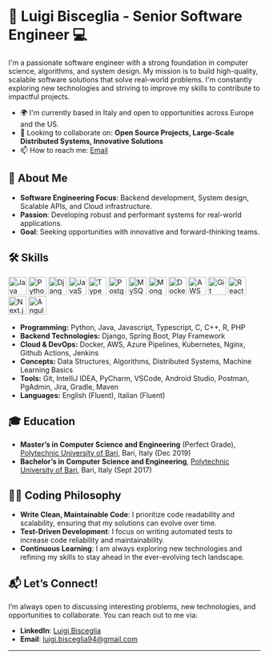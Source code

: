 # 🚀 Luigi Bisceglia - Senior Software Engineer 💻

I'm a passionate software engineer with a strong foundation in computer science, algorithms, and system design. My mission is to build high-quality, scalable software solutions that solve real-world problems. I'm constantly exploring new technologies and striving to improve my skills to contribute to impactful projects.

- 🌍 I'm currently based in Italy and open to opportunities across Europe and the US.  
- 👯 Looking to collaborate on: **Open Source Projects, Large-Scale Distributed Systems, Innovative Solutions**  
- 📫 How to reach me: [Email](mailto:luigi.bisceglia94@gmail.com)

## 🌟 About Me

- **Software Engineering Focus**: Backend development, System design, Scalable APIs, and Cloud infrastructure.
- **Passion**: Developing robust and performant systems for real-world applications.
- **Goal**: Seeking opportunities with innovative and forward-thinking teams.
  
## 🛠️ Skills

<p align="left">
  <a href="https://www.oracle.com/java/" target="_blank" rel="noreferrer"><img src="https://raw.githubusercontent.com/danielcranney/readme-generator/main/public/icons/skills/java-colored.svg" width="36" height="36" alt="Java" /></a>
  <a href="https://www.python.org/" target="_blank" rel="noreferrer"><img src="https://raw.githubusercontent.com/danielcranney/readme-generator/main/public/icons/skills/python-colored.svg" width="36" height="36" alt="Python" /></a>
  <a href="https://www.djangoproject.com/" target="_blank" rel="noreferrer"><img src="https://raw.githubusercontent.com/danielcranney/readme-generator/main/public/icons/skills/django-colored.svg" width="36" height="36" alt="Django" /></a>
  <a href="https://www.javascript.com/" target="_blank" rel="noreferrer"><img src="https://raw.githubusercontent.com/danielcranney/readme-generator/main/public/icons/skills/javascript-colored.svg" width="36" height="36" alt="JavaScript" /></a>
  <a href="https://www.typescriptlang.org/" target="_blank" rel="noreferrer"><img src="https://raw.githubusercontent.com/danielcranney/readme-generator/main/public/icons/skills/typescript-colored.svg" width="36" height="36" alt="TypeScript" /></a>
  <a href="https://www.postgresql.org/" target="_blank" rel="noreferrer"><img src="https://raw.githubusercontent.com/danielcranney/readme-generator/main/public/icons/skills/postgresql-colored.svg" width="36" height="36" alt="PostgreSQL" /></a>
  <a href="https://www.mysql.com/" target="_blank" rel="noreferrer"><img src="https://raw.githubusercontent.com/danielcranney/readme-generator/main/public/icons/skills/mysql-colored.svg" width="36" height="36" alt="MySQL" /></a>
  <a href="https://www.mongodb.com/" target="_blank" rel="noreferrer"><img src="https://raw.githubusercontent.com/danielcranney/readme-generator/main/public/icons/skills/mongodb-colored.svg" width="36" height="36" alt="MongoDB" /></a>
  <a href="https://www.docker.com/" target="_blank" rel="noreferrer"><img src="https://raw.githubusercontent.com/danielcranney/readme-generator/main/public/icons/skills/docker-colored.svg" width="36" height="36" alt="Docker" /></a>
  <a href="https://aws.amazon.com/" target="_blank" rel="noreferrer"><img src="https://raw.githubusercontent.com/danielcranney/readme-generator/main/public/icons/skills/aws-colored.svg" width="36" height="36" alt="AWS" /></a>
  <a href="https://git-scm.com/" target="_blank" rel="noreferrer"><img src="https://raw.githubusercontent.com/danielcranney/readme-generator/main/public/icons/skills/git-colored.svg" width="36" height="36" alt="Git" /></a>
  <a href="https://www.reactjs.org/" target="_blank" rel="noreferrer"><img src="https://raw.githubusercontent.com/danielcranney/readme-generator/main/public/icons/skills/react-colored.svg" width="36" height="36" alt="React.js" /></a>
  <a href="https://nextjs.org/" target="_blank" rel="noreferrer"><img src="https://raw.githubusercontent.com/danielcranney/readme-generator/main/public/icons/skills/nextjs-colored.svg" width="36" height="36" alt="Next.js" /></a>
  <a href="https://angular.io/" target="_blank" rel="noreferrer"><img src="https://raw.githubusercontent.com/danielcranney/readme-generator/main/public/icons/skills/angularjs-colored.svg" width="36" height="36" alt="Angular" /></a>
</p>

- <b>Programming:</b> Python, Java, Javascript, Typescript, C, C++, R, PHP
- <b>Backend Technologies:</b> Django, Spring Boot, Play Framework
- <b>Cloud & DevOps:</b> Docker, AWS, Azure Pipelines, Kubernetes, Nginx, Github Actions, Jenkins
- <b>Concepts:</b> Data Structures, Algorithms, Distributed Systems, Machine Learning Basics
- <b>Tools:</b> Git, IntelliJ IDEA, PyCharm, VSCode, Android Studio, Postman, PgAdmin, Jira, Gradle, Maven
- <b>Languages:</b> English (Fluent), Italian (Fluent)

## 🎓 Education

- **Master’s in Computer Science and Engineering** (Perfect Grade), [Polytechnic University of Bari](https://www.poliba.it/), Bari, Italy (Dec 2019)
- **Bachelor’s in Computer Science and Engineering**, [Polytechnic University of Bari](https://www.poliba.it/), Bari, Italy (Sept 2017)

## 👨‍💻 Coding Philosophy

- **Write Clean, Maintainable Code**: I prioritize code readability and scalability, ensuring that my solutions can evolve over time.
- **Test-Driven Development**: I focus on writing automated tests to increase code reliability and maintainability.
- **Continuous Learning**: I am always exploring new technologies and refining my skills to stay ahead in the ever-evolving tech landscape.

## 📬 Let’s Connect!

I’m always open to discussing interesting problems, new technologies, and opportunities to collaborate. You can reach out to me via:

- **LinkedIn**: [Luigi Bisceglia](https://www.linkedin.com/in/luigi-bisceglia94)
- **Email**: [luigi.bisceglia94@gmail.com](mailto:luigi.bisceglia94@gmail.com)
---
